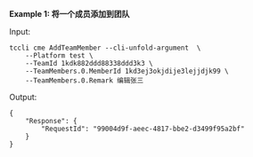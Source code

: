 **Example 1: 将一个成员添加到团队**



Input: 

```
tccli cme AddTeamMember --cli-unfold-argument  \
    --Platform test \
    --TeamId 1kdk882ddd88338ddd3k3 \
    --TeamMembers.0.MemberId 1kd3ej3okjdije3lejjdjk99 \
    --TeamMembers.0.Remark 编辑张三
```

Output: 
```
{
    "Response": {
        "RequestId": "99004d9f-aeec-4817-bbe2-d3499f95a2bf"
    }
}
```

